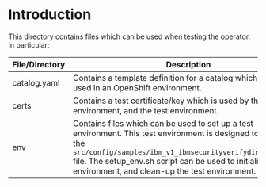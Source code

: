 # Introduction

This directory contains files which can be used when testing the operator.
In particular:

|File/Directory|Description|
|--------------|-----------|
|catalog.yaml|Contains a template definition for a catalog which can be used in an OpenShift environment.
|certs|Contains a test certificate/key which is used by the build environment, and the test environment.
|env|Contains files which can be used to set up a test environment.  This test environment is designed to work with the `src/config/samples/ibm_v1_ibmsecurityverifydirectory.yaml` file.  The setup\_env.sh script can be used to initialise the test environment, and clean-up the test environment.


